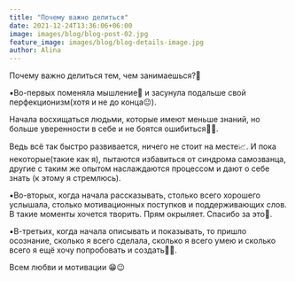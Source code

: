 ```yaml
---
title: "Почему важно делиться"
date: 2021-12-24T13:36:06+06:00
image: images/blog/blog-post-02.jpg
feature_image: images/blog/blog-details-image.jpg
author: Alina
---
```



Почему важно делиться тем, чем занимаешься?🙈

▪️Во-первых поменяла мышление🤯 и засунула подальше свой перфекционизм(хотя и не до конца😐).

Начала восхищаться людьми, которые имеют меньше знаний, но больше уверенности в себе и не боятся ошибиться💪🏼.

Ведь всё так быстро развивается, ничего не стоит на месте📈.
И пока некоторые(такие как я), пытаются избавиться от синдрома самозванца, другие с таким же опытом наслаждаются процессом и дают о себе знать (к этому я стремлюсь).

▪️Во-вторых, когда начала рассказывать, столько всего хорошего услышала, столько мотивационных поступков и поддерживающих слов. В такие моменты хочется творить. Прям окрыляет. Спасибо за это🤗.

▪️В-третьих, когда начала описывать и показывать, то пришло осознание, сколько я всего сделала, сколько я всего умею и сколько всего я ещё хочу попробовать и создать💃🏼.

Всем любви и мотивации 😁😉